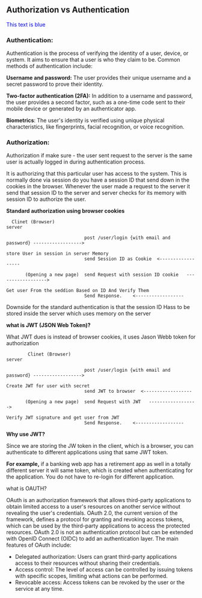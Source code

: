 ## Authorization vs Authentication


<span style="color:blue">This text is blue</span>


### Authentication:
  
Authentication is the process of verifying the identity of a user, device, or system. It aims to ensure that a user is who they claim to be. Common methods of authentication include:

**Username and password:** The user provides their unique username and a secret password to prove their identity.

**Two-factor authentication (2FA):** In addition to a username and password, the user provides a second factor, such as a one-time code sent to their mobile device or generated by an authenticator app.

**Biometrics**: The user's identity is verified using unique physical characteristics, like fingerprints, facial recognition, or voice recognition.


### Authorization:
Authorization if make sure - the user sent request to the server is the same user is actually logged in during authentication process. 

It is authorizing that this particular user has access to the system. This is normally done via session do you have a session ID that send down in the cookies in the browser. Whenever the user made a request to the server it send that session ID to the server and server checks for its memory with session ID to authorize the user. 

**Standard authorization using browser cookies**

      Clinet (Browser)                                                                            server

                                 post /user/login {with email and password} ------------------>
                                                                                     store User in session in server Memory
                                 send Session ID as Cookie  <------------------
                                 
           (Opening a new page)  send Request with session ID cookie   ------------------>
                                                                                      Get user From the seddion Based on ID And Verify Them
                                 Send Response.    <------------------

Downside for the standard authentication is that the session ID Hass to be stored inside the server which uses memory on the server 


**what is JWT (JSON Web Token)?**

What JWT dues is instead of browser cookies, it uses Jason Webb token for authorization


            Clinet (Browser)                                                                            server

                                 post /user/login {with email and password} ------------------>
                                                                                           Create JWT for user with secret
                                 send JWT to browser  <------------------
                                 
           (Opening a new page)  send Request with JWT   ------------------>
                                                                                      Verify JWT signature and get user from JWT
                                 Send Response.    <------------------



**Why  use JWT?**

Since we are storing the JW token in the client, which is a browser, you can authenticate to different applications using that same JWT token.

**For example,** 
        if a banking web app has a retirement app as well in a totally different server it will same token, which is created when authenticating for the application. You do not have to re-login for different application.


what is OAUTH?


OAuth is an authorization framework that allows third-party applications to obtain limited access to a user's resources on another service without revealing the user's credentials. OAuth 2.0, the current version of the framework, defines a protocol for granting and revoking access tokens, which can be used by the third-party applications to access the protected resources. OAuth 2.0 is not an authentication protocol but can be extended with OpenID Connect (OIDC) to add an authentication layer. The main features of OAuth include:

- Delegated authorization: Users can grant third-party applications access to their resources without sharing their credentials.
- Access control: The level of access can be controlled by issuing tokens with specific scopes, limiting what actions can be performed.
- Revocable access: Access tokens can be revoked by the user or the service at any time.
